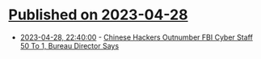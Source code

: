 # [Published on 2023-04-28](index.md)

* [2023-04-28, 22:40:00](https://it.slashdot.org/story/23/04/28/214202/chinese-hackers-outnumber-fbi-cyber-staff-50-to-1-bureau-director-says?utm_source=rss1.0mainlinkanon&utm_medium=feed) - [Chinese Hackers Outnumber FBI Cyber Staff 50 To 1, Bureau Director Says](https://it.slashdot.org/story/23/04/28/214202/chinese-hackers-outnumber-fbi-cyber-staff-50-to-1-bureau-director-says?utm_source=rss1.0mainlinkanon&utm_medium=feed)
